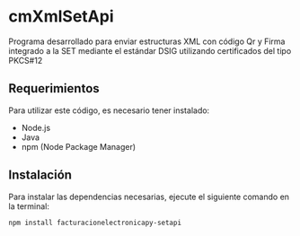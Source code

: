 # cmXmlSetApi
Programa desarrollado para enviar estructuras XML con código Qr y Firma integrado a la SET mediante el estándar DSIG utilizando certificados del tipo PKCS#12

## Requerimientos

Para utilizar este código, es necesario tener instalado:

- Node.js
- Java
- npm (Node Package Manager)

## Instalación

Para instalar las dependencias necesarias, ejecute el siguiente comando en la terminal:

```bash
npm install facturacionelectronicapy-setapi
```
